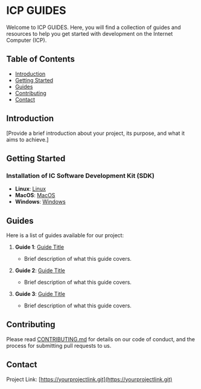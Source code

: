 # ICP GUIDES

Welcome to ICP GUIDES. Here, you will find a collection of guides and resources to help you get started with development on the Internet Computer (ICP).

## Table of Contents

- [Introduction](#Introduction)
- [Getting Started](#getting-started)
- [Guides](#guides)
- [Contributing](#contributing)
- [Contact](#contact)

## Introduction

[Provide a brief introduction about your project, its purpose, and what it aims to achieve.]

## Getting Started
### Installation of IC Software Development Kit (SDK) 
   - **Linux**:   [Linux](ic-sdk-install-linux)
   - **MacOS**:   [MacOS](ic-sdk-install-macos)
   - **Windows**: [Windows](ic-sdk-install-windows)

## Guides

Here is a list of guides available for our project:

1. **Guide 1**: [Guide Title](link-to-guide)
   - Brief description of what this guide covers.

2. **Guide 2**: [Guide Title](link-to-guide)
   - Brief description of what this guide covers.

3. **Guide 3**: [Guide Title](link-to-guide)
   - Brief description of what this guide covers.

## Contributing

Please read [CONTRIBUTING.md](link-to-contributing-file) for details on our code of conduct, and the process for submitting pull requests to us.

## Contact

Project Link: [https://yourprojectlink.git](https://yourprojectlink.git)

